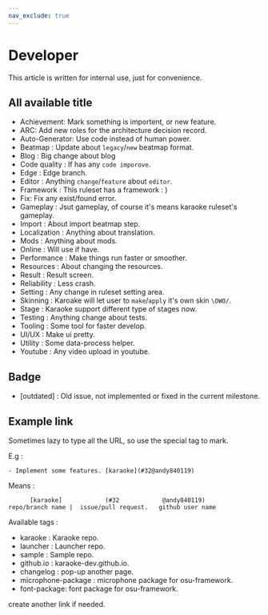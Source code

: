 ```yaml
---
nav_exclude: true
---
```


# Developer

This article is written for internal use, just for convenience.

## All available title

- Achievement: Mark something is importent, or new feature.
- ARC: Add new roles for the architecture decision record.
- Auto-Generator: Use code instead of human power.
- Beatmap : Update about `legacy`/`new` beatmap format.
- Blog : Big change about blog
- Code quality : If has any `code imporove`.
- Edge : Edge branch.
- Editor : Anything `change`/`feature` about `editor`.
- Framework : This ruleset has a framework : )
- Fix: Fix any exist/found error.
- Gameplay : Jsut gameplay, of course it's means karaoke ruleset's gameplay.
- Import : About import beatmap step.
- Localization : Anything about translation.
- Mods : Anything about mods.
- Online : Will use if have.
- Performance : Make things run faster or smoother.
- Resources : About changing the resources.
- Result : Result screen.
- Reliability : Less crash.
- Setting : Any change in ruleset setting area.
- Skinning : Karoake will let user to `make`/`apply` it's own skin `\OWO/`.
- Stage : Karaoke support different type of stages now.
- Testing : Anything change about tests.
- Tooling : Some tool for faster develop.
- UI/UX : Make ui pretty.
- Utility : Some data-process helper.
- Youtube : Any video upload in youtube.

## Badge
- [outdated] : Old issue, not implemented or fixed in the current milestone.

## Example link

Sometimes lazy to type all the URL, so use the special tag to mark.

E.g : 

```
- Implement some features. [karaoke](#32@andy840119)
```

Means :

```
      [karaoke]            (#32            @andy840119)
repo/branch name |  issue/pull request.   github user name
```

Available tags : 

- karaoke : Karaoke repo.
- launcher : Launcher repo.
- sample : Sample repo.
- github.io : karaoke-dev.github.io.
- changelog : pop-up another page.
- microphone-package : microphone package for osu-framework.
- font-package: font package for osu-framework.

create another link if needed.